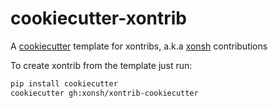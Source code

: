 # cookiecutter-xontrib
A [cookiecutter](https://github.com/audreyr/cookiecutter) template for xontribs, a.k.a [xonsh](https://github.com/xonsh/xonsh) contributions

To create xontrib from the template just run:
```bash
pip install cookiecutter
cookiecutter gh:xonsh/xontrib-cookiecutter
```
